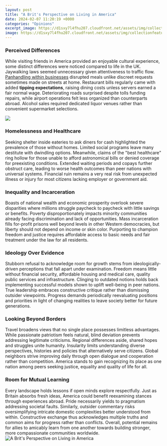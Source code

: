 ```yaml
---
layout: post
title: "A Brit's Perspective on Living in America"
date: 2024-02-07 11:20:19 +0000
categories: "Opinions"
excerpt_image: https://d1sxy7l4fhu207.cloudfront.net/assets/img/collectionfeature/9781851173174.jpg
image: https://d1sxy7l4fhu207.cloudfront.net/assets/img/collectionfeature/9781851173174.jpg
---
```


### Perceived Differences
While visiting friends in America provided an enjoyable cultural experience, some distinct differences were noticed compared to life in the UK. Jaywalking laws seemed unnecessary given attentiveness to traffic flow. [Panhandling within businesses](https://store.fi.io.vn/collection/aggarwal) disrupted meals unlike discreet requests sometimes made on streets at home. Restaurant bills regularly came with added **tipping expectations**, raising dining costs unless servers earned a fair normal wage. Deteriorating roads surprised despite tolls funding repairs, while airport operations felt less organized than counterparts abroad. Alcohol sales required dedicated liquor venues rather than convenient supermarket selections. 

![](https://i0.wp.com/www.anglotopia.net/wp-content/uploads/2019/03/download-2-800x500.jpeg?resize=800%2C500)
### Homelessness and Healthcare 
Seeking shelter inside eateries to ask diners for cash highlighted the prevalence of those without homes. Limited social programs leave many destitute with dwindling options. Meanwhile, claims of the "best healthcare" ring hollow for those unable to afford astronomical bills or denied coverage for preexisting conditions. Extended waiting periods and copays further obstruct care, leading to worse health outcomes than peer nations with universal systems. Financial ruin remains a very real risk from unexpected illness or injury for most citizens lacking employer or government aid.
### Inequality and Incarceration
Boasts of national wealth and economic prosperity overlook severe disparities where millions struggle paycheck to paycheck with little savings or benefits. Poverty disproportionately impacts minority communities already facing discrimination and lack of opportunities. Mass incarceration fills for-profit prisons well beyond levels in other Western democracies, but liberty should not depend on income or skin color. Purporting to champion freedom and justice requires affordable access to basic needs and fair treatment under the law for all residents.  
### Ideology Over Evidence
Stubborn refusal to acknowledge room for growth stems from ideologically-driven perceptions that fall apart under examination. Freedom means little without financial security, affordable housing and medical care, quality public services and infrastructure. Clinging to outdated notions holds back implementing successful models shown to uplift well-being in peer nations. True leadership embraces constructive critique rather than dismissing outsider viewpoints. Progress demands periodically reevaluating positions and priorities in light of changing realities to leave society better for future generations.
### Looking Beyond Borders
Travel broadens views that no single place possesses limitless advantages. While passionate patriotism feels natural, blind deviation prevents addressing legitimate criticisms. Regional differences aside, shared hopes and struggles unite humanity. Insularity limits understanding diverse perspectives, histories and policies that alternatively serve citizens. Global neighbors strive improving daily through open dialogue and cooperation rather than competition. America stands to gain recognizing its place as one nation among peers seeking justice, equality and quality of life for all.
### Room for Mutual Learning 
Every landscape holds lessons if open minds explore respectfully. Just as Britain absorbs fresh ideas, America could benefit reexamining stances through experiences abroad. Pride necessarily yields to pragmatism addressing societal faults. Similarly, outsider commentary risks oversimplifying intricate domestic complexities better understood from within. Constructive exchange thus acknowledges multiple truths and common aims for progress rather than conflicts. Overall, potential remains for allies to amicably learn from one another towards building stronger, more compassionate communities worldwide.
![A Brit's Perspective on Living in America](https://d1sxy7l4fhu207.cloudfront.net/assets/img/collectionfeature/9781851173174.jpg)
